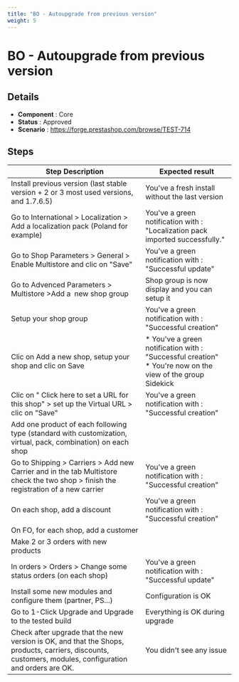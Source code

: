 ```yaml
---
title: "BO - Autoupgrade from previous version"
weight: 5
---
```


# BO - Autoupgrade from previous version
## Details
* **Component** : Core
* **Status** : Approved
* **Scenario** : https://forge.prestashop.com/browse/TEST-714

## Steps
| Step Description | Expected result |
| ----- | ----- |
| Install previous version (last stable version + 2 or 3 most used versions, and 1.7.6.5) | You've a fresh install without the last version |
| Go to International > Localization > Add a localization pack (Poland for example) | You've a green notification with : "Localization pack imported successfully." |
| Go to Shop Parameters > General > Enable Multistore and clic on "Save" | You've a green notification with :  "Successful update" |
| Go to Advenced Parameters > Multistore >Add a  new shop group | Shop group is now display and you can setup it |
| Setup your shop group | You've a green notification with : "Successful creation" |
| Clic on Add a new shop, setup your shop and clic on Save | * You've a green notification with : "Successful creation"<br> * You're now on the view of the group Sidekick |
| Clic on " Click here to set a URL for this shop" > set up the Virtual URL > clic on "Save" | You've a green notification with : "Successful creation" |
| Add one product of each following type (standard with customization, virtual, pack, combination) on each shop |  |
| Go to Shipping > Carriers > Add new Carrier and in the tab Multistore check the two shop > finish the registration of a new carrier | You've a green notification with : "Successful creation" |
| On each shop, add a discount | You've a green notification with : "Successful creation" |
| On FO, for each shop, add a customer |  |
| Make 2 or 3 orders with new products |  |
| In orders > Orders > Change some status orders (on each shop) | You've a green notification with : "Successful update" |
| Install some new modules and configure them (partner, PS...) | Configuration is OK |
| Go to 1-Click Upgrade and Upgrade to the tested build | Everything is OK during upgrade |
| Check after upgrade that the new version is OK, and that the Shops, products, carriers, discounts, customers, modules, configuration and orders are OK. | You didn't see any issue |